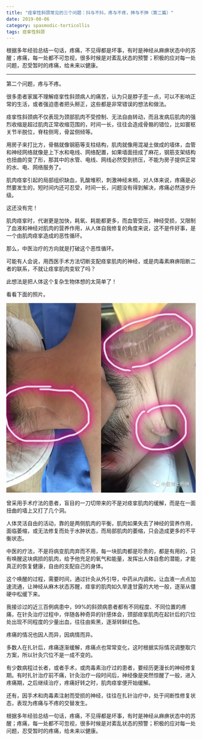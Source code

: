 ```yaml
---
title: "痉挛性斜颈常见的三个问题：抖与不抖，疼与不疼，抻与不抻（第二篇）"
date: 2019-08-06
category: spasmodic-torticollis
tags: 痉挛性斜颈
---
```


根据多年经验总结一句话，疼痛，不见得都是坏事，有时是神经从麻痹状态中的苏醒；疼痛，每一处都不可忽视，很多时候是对紊乱状态的预警；积极的应对每一处问题，忍受暂时的疼痛，给未来以健康。

***

第二个问题，疼与不疼。

很多患者家属不理解痉挛性斜颈病人的痛苦，认为只是脖子歪一点，可以不影响正常的生活，或者强迫患者把头掰正，这些都是非常错误的想法和做法。

痉挛性斜颈病不仅表现为颈部肌肉不受控制、无法自由转动，而且发病后肌肉的强烈收缩是超过肌肉正常收缩范围的，时间一长，往往会造成骨骼的错位，比如寰枢关节半脱位，脊柱侧弯，骨盆侧倾等。

用房子来打比方，骨骼就像钢筋等支柱结构，肌肉就像用混凝土做成的墙体，血管和神经网络就像是上下水和电线、网络配置，如果墙面扭成了麻花，钢筋支架结构也扭曲的变了形，那其中的水管、电线、网线必然受到挤压，不能为房子提供正常的水、电、网络服务了。

肌肉痉挛引起的局部组织缺血，乳酸堆积，刺激神经末梢，对人体来说，疼痛是必然要发生的，短时间内还可忍受，时间一长，问题没有得到解决，疼痛必然逐步升级。

这还没有完！

肌肉痉挛时，代谢更是加快，耗氧、耗能都更多，而血管受压，神经受损，又限制了血液和神经对肌肉的营养作用，从人体自我修复的角度来说，这不是件好事，是一个由肌肉痉挛造成的恶性循环。

那么，中医治疗的方向就是打破这个恶性循环。

可能有人会说，用西医手术方法切断支配痉挛肌肉的神经，或是肉毒素麻痹阻断二者的联系，不就让痉挛肌肉变软了吗？

此想法是把人体这个复杂生物体想的太简单了！

看看下面的照片。

![img](/media/2019/08/06-01.jpg)

曾采用手术疗法的患者，盲目的一刀切带来的不是对痉挛肌肉的缓解，而是在一面扭曲的墙上又打了几个洞。

人体灵活自由的活动，靠的是两侧肌肉的平衡，肌肉如果失去了神经的营养作用，面临萎缩，或无法修复而处于水肿状态，而局部肌肉的萎缩，只会造成更多的不平衡状态。

中医的疗法，不是将病变肌肉弃而不用，每一块肌肉都是珍贵的，都是有用的，只有唤醒这块病损的肌肉，给予他充足的氧气和能量，发挥出人体自愈的潜能，才能真正的恢复健康，自由的支配自己的身体。

这个唤醒的过程，需要时间，通过针灸从外引导，中药从内调和，让血液一点点加速流通，让神经从麻木状态苏醒，痉挛的肌肉如久旱逢甘露的大地一般，逐渐从僵硬中松缓下来。

我接诊过的近三百例病患中，99%的斜颈病患者都有不同程度、不同位置的疼痛，在针灸治疗过程中，伴随各种奇异的针感体会，颈部痉挛肌肉在起针后的穴位处出现不同程度的少量出血，往往由紫黑，逐渐转鲜红色。

疼痛的情况也因人而异，因病情而异。

多数人在扎针后，疼痛逐渐缓解，疼痛点也常常变化，这时根据实际情况调整取穴方案，所以针灸穴位不是一成不变的。

有少数病程过长者，或者手术，或肉毒素治疗过的患者，要经历更漫长的神经修复期。有时扎针治疗前不痛，针灸治疗一段时间后，神经像是突然惊醒了一般，进入疼痛期，之后继续治疗，疼痛好转之时，肌肉痉挛便开始缓解。

还有，因手术和肉毒素注射而受损的神经，往往在扎针治疗中，处于间断性修复状态，表现为疼痛与不疼的交替发生。

根据多年经验总结一句话，疼痛，不见得都是坏事，有时是神经从麻痹状态中的苏醒；疼痛，每一处都不可忽视，很多时候是对紊乱状态的预警；积极的应对每一处问题，忍受暂时的疼痛，给未来以健康。